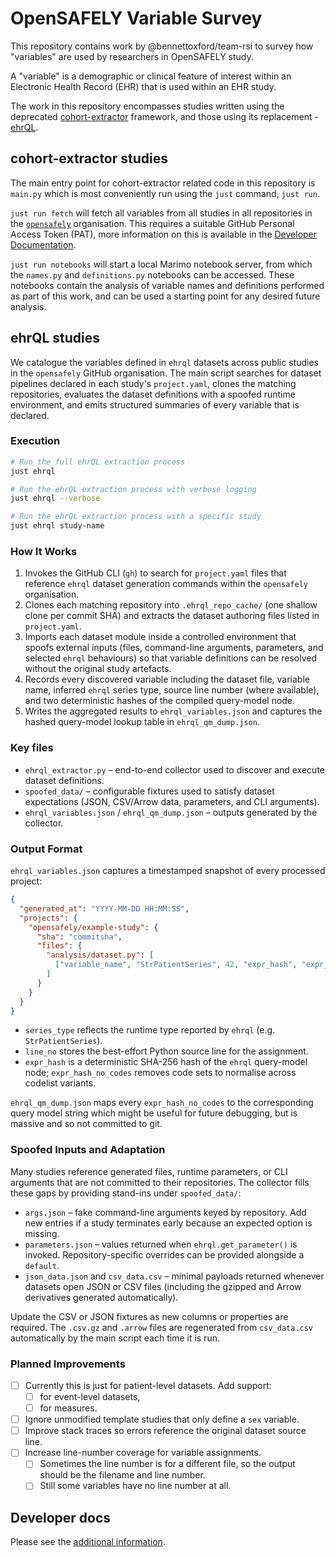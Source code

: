 # OpenSAFELY Variable Survey

This repository contains work by @bennettoxford/team-rsi to survey how "variables" are used by researchers in OpenSAFELY study.

A "variable" is a demographic or clinical feature of interest within an Electronic Health Record (EHR) that is used within an EHR study.

The work in this repository encompasses studies written using the deprecated [cohort-extractor](https://github.com/opensafely-core/cohort-extractor/) framework,
and those using its replacement - [ehrQL](https://github.com/opensafely-core/ehrql).

## cohort-extractor studies

The main entry point for cohort-extractor related code in this repository is `main.py` which is most conveniently run using the `just` command, `just run`.

`just run fetch` will fetch all variables from all studies in all repositories in the [`opensafely`](https://github.com/opensafely) organisation.
This requires a suitable GitHub Personal Access Token (PAT),
more information on this is available in the [Developer Documentation](#developer-docs).

`just run notebooks` will start a local Marimo notebook server,
from which the `names.py` and `definitions.py` notebooks can be accessed.
These notebooks contain the analysis of variable names and definitions performed as part of this work,
and can be used a starting point for any desired future analysis.

## ehrQL studies

We catalogue the variables defined in `ehrql` datasets across public studies in
the `opensafely` GitHub organisation. The main script searches for dataset
pipelines declared in each study's `project.yaml`, clones the matching
repositories, evaluates the dataset definitions with a spoofed runtime
environment, and emits structured summaries of every variable that is declared.

### Execution

```bash
# Run the full ehrQL extraction process
just ehrql

# Run the ehrQL extraction process with verbose logging
just ehrql --verbose

# Run the ehrQL extraction process with a specific study
just ehrql study-name
```

### How It Works

1. Invokes the GitHub CLI (`gh`) to search for `project.yaml` files that
   reference `ehrql` dataset generation commands within the `opensafely`
   organisation.
2. Clones each matching repository into `.ehrql_repo_cache/` (one shallow
   clone per commit SHA) and extracts the dataset authoring files listed in
   `project.yaml`.
3. Imports each dataset module inside a controlled environment that spoofs
   external inputs (files, command-line arguments, parameters, and selected
   `ehrql` behaviours) so that variable definitions can be resolved without the
   original study artefacts.
4. Records every discovered variable including the dataset file, variable name,
   inferred `ehrql` series type, source line number (where available), and two
   deterministic hashes of the compiled query-model node.
5. Writes the aggregated results to `ehrql_variables.json` and captures the
   hashed query-model lookup table in `ehrql_qm_dump.json`.

### Key files

- `ehrql_extractor.py` – end-to-end collector used to discover and execute
  dataset definitions.
- `spoofed_data/` – configurable fixtures used to satisfy dataset expectations
  (JSON, CSV/Arrow data, parameters, and CLI arguments).
- `ehrql_variables.json` / `ehrql_qm_dump.json` – outputs generated by
  the collector.

### Output Format

`ehrql_variables.json` captures a timestamped snapshot of every processed
project:

```json
{
  "generated_at": "YYYY-MM-DD HH:MM:SS",
  "projects": {
    "opensafely/example-study": {
      "sha": "commitsha",
      "files": {
        "analysis/dataset.py": [
          ["variable_name", "StrPatientSeries", 42, "expr_hash", "expr_hash_no_codes"]
        ]
      }
    }
  }
}
```

- `series_type` reflects the runtime type reported by `ehrql` (e.g.
  `StrPatientSeries`).
- `line_no` stores the best-effort Python source line for the assignment.
- `expr_hash` is a deterministic SHA-256 hash of the `ehrql` query-model node;
  `expr_hash_no_codes` removes code sets to normalise across codelist variants.

`ehrql_qm_dump.json` maps every `expr_hash_no_codes` to the corresponding query
model string which might be useful for future debugging, but is massive and so
not committed to git.

### Spoofed Inputs and Adaptation

Many studies reference generated files, runtime parameters, or CLI arguments that
are not committed to their repositories. The collector fills these gaps by
providing stand-ins under `spoofed_data/`:

- `args.json` – fake command-line arguments keyed by repository. Add new entries
  if a study terminates early because an expected option is missing.
- `parameters.json` – values returned when `ehrql.get_parameter()` is invoked.
  Repository-specific overrides can be provided alongside a `default`.
- `json_data.json` and `csv_data.csv` – minimal payloads returned whenever
  datasets open JSON or CSV files (including the gzipped and Arrow derivatives
  generated automatically).

Update the CSV or JSON fixtures as new columns or properties are required. The `.csv.gz` and `.arrow`
files are regenerated from `csv_data.csv` automatically by the main script each time it is run.

### Planned Improvements

- [ ] Currently this is just for patient-level datasets. Add support:
  - [ ] for event-level datasets,
  - [ ] for measures.
- [ ] Ignore unmodified template studies that only define a `sex` variable.
- [ ] Improve stack traces so errors reference the original dataset source line.
- [ ] Increase line-number coverage for variable assignments.
  - [ ] Sometimes the line number is for a different file, so the output should be the filename and line number.
  - [ ] Still some variables have no line number at all.

## Developer docs

Please see the [additional information](DEVELOPERS.md).
